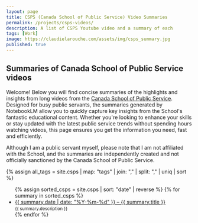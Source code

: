 ```yaml
---
layout: page
title: CSPS (Canada School of Public Service) Video Summaries
permalink: /projects/csps-videos/
description: A list of CSPS Youtube video and a summary of each
tags: [Work]
image: https://claudielarouche.com/assets/img/csps_summary.jpg
published: true
---
```


<link rel="stylesheet" href="{{ "/assets/css/custom.css" | relative_url }}">

## Summaries of Canada School of Public Service videos
  
Welcome! Below you will find concise summaries of the highlights and insights from long videos from the <a href="https://www.youtube.com/@SchoolEcole_GC" target="_blank">Canada School of Public Service</a>. Designed for busy public servants, the summaries generated by NotebookLM allow you to quickly capture key insights from the School's fantastic educational content. Whether you're looking to enhance your skills or stay updated with the latest public service trends without spending hours watching videos, this page ensures you get the information you need, fast and efficiently.

Although I am a public servant myself, please note that I am not affiliated with the School, and the summaries are independently created and not officially sanctioned by the Canada School of Public Service.

{% assign all_tags = site.csps | map: "tags" | join: "," | split: "," | uniq | sort %}

<ul>
  {% assign sorted_csps = site.csps | sort: "date" | reverse %}
  {% for summary in sorted_csps %}
    <li>
      <a href="{{ summary.url }}">{{ summary.date | date: "%Y-%m-%d" }} – {{ summary.title }}</a><br>
      <small>{{ summary.description }}</small>
    </li>
  {% endfor %}
</ul>
